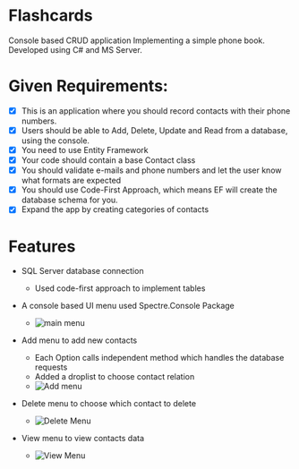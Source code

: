 # Flashcards

Console based CRUD application Implementing a simple phone book.
Developed using C# and MS Server.

# Given Requirements:

- [x] This is an application where you should record contacts with their phone numbers.
- [x] Users should be able to Add, Delete, Update and Read from a database, using the console. 
- [x] You need to use Entity Framework 
- [x] Your code should contain a base Contact class
- [x] You should validate e-mails and phone numbers and let the user know what formats are expected
- [x] You should use Code-First Approach, which means EF will create the database schema for you.
- [x] Expand the app by creating categories of contacts

# Features

* SQL Server database connection

	- Used code-first approach to implement tables 

* A console based UI menu used Spectre.Console Package
  - ![main menu](https://github.com/user-attachments/assets/5634b27f-e04c-4369-b2b6-37907c841688)


* Add menu to add new contacts
  - Each Option calls independent method which handles the database requests
  - Added a droplist to choose contact relation
  - ![Add menu](https://github.com/user-attachments/assets/f9f78163-e8a2-459e-b93a-347397184a8c)

* Delete menu to choose which contact to delete
  - ![Delete Menu](https://github.com/user-attachments/assets/a0f9065c-6554-4fa7-bb3e-2d143f194b4c)

* View menu to view contacts data
  - ![View Menu](https://github.com/user-attachments/assets/54dc74d8-11a4-4eae-9f8a-e1c699dd78a0)


 

